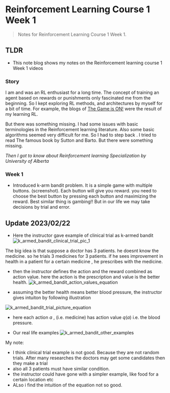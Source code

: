 # Reinforcement Learning Course 1 Week 1
> Notes for Reinforcement Learning Course 1 Week 1.

## TLDR

- This note blog shows my notes on the Reinforcement learning course 1 Week 1 videos


### Story

I am and was an RL enthusiast for a long time. The concept of training an agent based on rewards or punishments only fascinated me from the beginning. So I kept exploring RL methods, and architectures by myself for a bit of time. For example, the blogs of [The Game is ON!](https://sezan92.github.io/2020/03/22/RL.html) were the result of my learning RL.

But there was something missing. I had some issues with basic terminologies in the Reinforcement learning literature. Also some basic algorithms seemed very difficult for me. So I had to step back . I tried to read The famous book by Sutton and Barto. But there were something missing.

*Then I got to know about Reinforcement learning Specialization by University of Alberta*

###  Week 1

- Introduced k-arm bandit problem. It is a simple game with multiple buttons. (screenshot). Each button will give you reward. you need to choose the best button by pressing each button and maximizing the reward. Best similar thing is gambing!! But in our life we may take decisions by trial and error. 


## Update 2023/02/22

- Here the instructor gave example of clinical trial as k-armed bandit
![k_armed_bandit_clinical_trial_pic_1](https://user-images.githubusercontent.com/11025093/220614930-30ff94e2-c943-4619-a25b-eebf9d7d279e.png)

The big idea is that suppose a doctor has 3 patients. he doesnt know the medicine. so he trials 3 medicines for 3 patients. if he sees improvement in health in a patient for a certain medicine , he prescribes with the medicine.

- then the instructor defines the action and the reward combined as action value. here the action is the prescription and value is the better health.
![k_armed_bandit_action_values_equation](https://user-images.githubusercontent.com/11025093/220615216-d4df1955-58ba-4787-9e3c-7825c7dcbb88.png)

- assuming the better health means better blood pressure, the instructor gives intuiton by following illustration
 
![k_armed_bandit_trial_picture_equation](https://user-images.githubusercontent.com/11025093/220615637-9f057782-791e-44e8-9c52-af9b115d4399.png)

- here each action $a$ , (i.e. medicine)  has action value $q(a)$ i.e. the blood pressure.

- Our real life examples
![k_armed_bandit_other_examples](https://user-images.githubusercontent.com/11025093/220616144-23b61473-6cc1-43a6-8481-a61b2a6cc29a.png)


My note:

- I think clinical trial example is not good. Because they are not random trials. After many researches the doctors may get some candidates then they make a trial
- also all 3 patients must have similar condition.
- the instructor could have gone with a simpler example, like food for a certain location etc
- ALso i find the intuition of the equation not so good.

